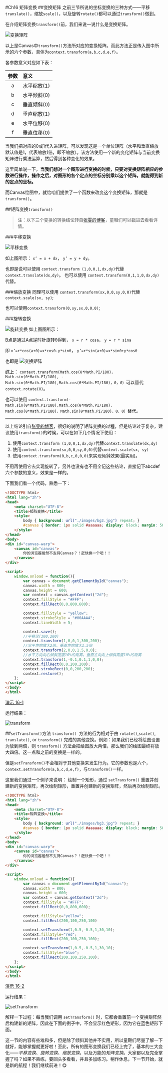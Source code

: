 #Ch16 矩阵变换
##变换矩阵
之前三节所说的坐标变换的三种方式——平移`translate()`，缩放`scale()`，以及旋转`rotate()`都可以通过`transform()`做到。

在介绍矩阵变换`transform()`前，我们来说一说什么是变换矩阵。

![变换矩阵](http://7xkcl8.com1.z0.glb.clouddn.com/edu16-1.png-normal.jpg)

以上是Canvas中`transform()`方法所对应的变换矩阵。而此方法正是传入图中所示的六个参数，具体为`context.transform(a,b,c,d,e,f)`。

各参数意义对应如下表：

|参数|意义|
|:--:|:--|
|a|水平缩放(1)|
|b|水平倾斜(0)|
|c|垂直倾斜(0)|
|d|垂直缩放(1)|
|e|水平位移(0)|
|f|垂直位移(0)|

当我们把对应的0或1代入进矩阵，可以发现这是一个单位矩阵（水平和垂直缩放默认值是1，代表缩放1倍，即不缩放）。该方法使用一个新的变化矩阵与当前变换矩阵进行乘法运算，然后得到各种变化的效果。

这里简单说一下，**当我们想对一个图形进行变换的时候，只要对变换矩阵相应的参数进行操作，操作之后，对图形的各个定点的坐标分别乘以这个矩阵，就能得到新的定点的坐标。**

而Canvas绘图中，就给咱们提供了一个函数来改变这个变换矩阵，那就是`transform()`。

##矩阵变换`transform()`
> 注：以下三个变换的转换结论转自[张雯的博客](http://blog.sina.com.cn/s/blog_5f38c0560100uzrj.html)，童鞋们可以戳进去看看详情。

###平移变换

![平移变换](http://7xkcl8.com1.z0.glb.clouddn.com/edu16-2.jpg-normal.jpg)

如上图所示：
`x’ = x + dx`，
`y’ = y + dy`。

也即是说可以使用
`context.transform (1,0,0,1,dx,dy)`代替`context.translate(dx,dy)`。
也可以使用
`context.transform(0,1,1,0,dx,dy)`代替。

###缩放变换
同理可以使用
`context.transform(sx,0,0,sy,0,0)`代替`context.scale(sx, sy)`;

也可以使用`context.transform(0,sy,sx,0,0,0)`;

###旋转变换

![旋转变换](http://7xkcl8.com1.z0.glb.clouddn.com/edu16-3.jpeg-normal.jpg)
如上图图所示：

B点是通过A点逆时针旋转θ得到，
`x = r * cosa`，
`y = r * sina`

即
`x’=r*cos(a+θ)=x*cosθ-y*sinθ`，
`y’=r*sin(a+θ)=x*sinθ+y*cosθ`

也即是
![变换矩阵](http://7xkcl8.com1.z0.glb.clouddn.com/edu16-4.jpg)

综上：
`context.transform(Math.cos(θ*Math.PI/180)，Math.sin(θ*Math.PI/180),
-Math.sin(θ*Math.PI/180),Math.cos(θ*Math.PI/180)，0，0）`可以替代`context.rotate(θ)`。

也可以使用
`context.transform(-Math.sin(θ*Math.PI/180),Math.cos(θ*Math.PI/180)，
Math.cos(θ*Math.PI/180)，Math.sin(θ*Math.PI/180)，0，0）`替代。

***
以上结论引自[张雯的博客](http://blog.sina.com.cn/s/blog_5f38c0560100uzrj.html)，很好的说明了矩阵变换的过程，但是结论过于复杂，建议使用`transform()`的时候，可以在如下几个情况下使用：

1. 使用`context.transform (1,0,0,1,dx,dy)`代替`context.translate(dx,dy)`
2. 使用`context.transform(sx,0,0,sy,0,0)`代替`context.scale(sx, sy)`
3. 使用`context.transform(0,b,c,0,0,0)`来实现倾斜效果(最实用)。

不用再使用它去实现旋转了，另外也没有也不用全记这些结论，直接记下abcdef六个参数的意义，效果是一样的。

下面我们看一个代码，熟悉一下：
```HTML
<!DOCTYPE html>
<html lang="zh">
<head>
    <meta charset="UTF-8">
    <title>矩阵变换</title>
    <style>
        body { background: url("./images/bg3.jpg") repeat; }
        #canvas { border: 1px solid #aaaaaa; display: block; margin: 50px auto; }
    </style>
</head>
<body>
<div id="canvas-warp">
    <canvas id="canvas">
        你的浏览器居然不支持Canvas？！赶快换一个吧！！
    </canvas>
</div>

<script>
    window.onload = function(){
        var canvas = document.getElementById("canvas");
        canvas.width = 800;
        canvas.height = 600;
        var context = canvas.getContext("2d");
        context.fillStyle = "#FFF";
        context.fillRect(0,0,800,600);

        context.fillStyle = "yellow";
        context.strokeStyle = "#00AAAA";
        context.lineWidth = 5;

        context.save();
        //平移至(300,200)
        context.transform(1,0,0,1,300,200);
        //水平方向放大2倍，垂直方向放大1.5倍
        context.transform(2,0,0,1.5,0,0);
        //水平方向向右倾斜宽度10%的距离，垂直方向向上倾斜高度10%的距离
        context.transform(1,-0.1,0.1,1,0,0);
        context.fillRect(0,0,200,200);
        context.strokeRect(0,0,200,200);
        context.restore();
    };
</script>
</body>
</html>
```

[演示 16-1](http://airingursb.github.io/canvas/Canvas/16/16-1.html)

运行结果：

![transform](http://7xkcl8.com1.z0.glb.clouddn.com/edu16-5.png-html.jpg)

##`setTransform()`方法
`transform() `方法的行为相对于由 `rotate()`,`scale()`, `translate()`, or `transform()` 完成的其他变换。例如：如果我们已经将绘图设置为放到两倍，则 `transform()` 方法会把绘图放大两倍，那么我们的绘图最终将放大四倍。这一点和之前的变换是一样的。

但是`setTransform()`不会相对于其他变换来发生行为。它的参数也是六个，`context.setTransform(a,b,c,d,e,f)`，与`transform()`一样。

这里我们通过一个例子来说明：
绘制一个矩形，通过 `setTransform()` 重置并创建新的变换矩阵，再次绘制矩形，重置并创建新的变换矩阵，然后再次绘制矩形。

```HTML
<!DOCTYPE html>
<html lang="zh">
<head>
    <meta charset="UTF-8">
    <title>矩阵变换</title>
    <style>
        body { background: url("./images/bg3.jpg") repeat; }
        #canvas { border: 1px solid #aaaaaa; display: block; margin: 50px auto; }
    </style>
</head>
<body>
<div id="canvas-warp">
    <canvas id="canvas">
        你的浏览器居然不支持Canvas？！赶快换一个吧！！
    </canvas>
</div>

<script>
    window.onload = function(){
        var canvas = document.getElementById("canvas");
        canvas.width = 800;
        canvas.height = 600;
        var context = canvas.getContext("2d");
        context.fillStyle = "#FFF";
        context.fillRect(0,0,800,600);

        context.fillStyle="yellow";
        context.fillRect(200,100,250,100)

        context.setTransform(1,0.5,-0.5,1,30,10);
        context.fillStyle="red";
        context.fillRect(200,100,250,100);

        context.setTransform(1,0.5,-0.5,1,30,10);
        context.fillStyle="blue";
        context.fillRect(200,100,250,100);
    };
</script>
</body>
</html>
```

[演示 16-2](http://airingursb.github.io/canvas/Canvas/16/16-2.html)

运行结果：

![setTransform](http://7xkcl8.com1.z0.glb.clouddn.com/edu16-6.png-html.jpg)

解释一下过程：每当我们调用 `setTransform()` 时，它都会重置前一个变换矩阵然后构建新的矩阵，因此在下面的例子中，不会显示红色矩形，因为它在蓝色矩形下面。


这一节的内容有些难和多，但是除了倾斜其他并不实用，所以童鞋们尽量了解一下就好，能够掌握就更好啦！至此，所有的图形变换我们已经上完了，基本的三大变化——*平移变换、旋转变换、缩放变换*，以及万能的*矩阵变换*。大家都以及完全掌握了吗？如果不熟练，要回头多看看，并且多加练习。稍作休息，下一节开始，就是新的航程！我们继续前进！😋


